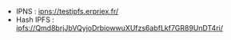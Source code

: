 - IPNS : [ipns://testipfs.erpriex.fr/](ipns://testipfs.erpriex.fr/)
- Hash IPFS : [ipfs://Qmd8brjJbVQyjoDrbiowwuXUfzs6abfLkf7GR89UnDT4ri/](ipfs://Qmd8brjJbVQyjoDrbiowwuXUfzs6abfLkf7GR89UnDT4ri/)